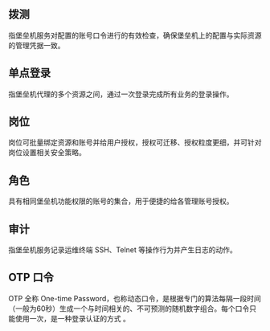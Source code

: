 ## 拨测
指堡垒机服务对配置的账号口令进行的有效检查，确保堡垒机上的配置与实际资源的管理凭据一致。

## 单点登录
指堡垒机代理的多个资源之间，通过一次登录完成所有业务的登录操作。

## 岗位
岗位可批量绑定资源和账号并给用户授权，授权可迁移、授权粒度更细，并可针对岗位设置相关安全策略。

## 角色
具有相同堡垒机功能权限的账号的集合，用于便捷的给各管理账号授权。

## 审计
指堡垒机服务记录运维终端 SSH、Telnet 等操作行为并产生日志的动作。

## OTP 口令
OTP 全称 One-time Password，也称动态口令，是根据专门的算法每隔一段时间（一般为60秒）生成一个与时间相关的、不可预测的随机数字组合。每个口令只能使用一次，是一种登录认证的方式 。




